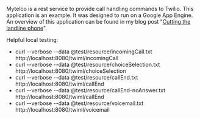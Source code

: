 Mytelco is a rest service to provide call handling commands to Twilio. This
application is an example. It was designed to run on a Google App Engine.
An overview of this application can be found in my blog post
"[Cutting the landline phone](http://www.jpeterson.com/2014/03/30/cutting-the-landline-phone/)".



Helpful local testing:

* curl --verbose --data @test/resource/incomingCall.txt http://localhost:8080/twiml/incomingCall
* curl --verbose --data @test/resource/choiceSelection.txt http://localhost:8080/twiml/choiceSelection
* curl --verbose --data @test/resource/callEnd.txt http://localhost:8080/twiml/callEnd
* curl --verbose --data @test/resource/callEnd-noAnswer.txt http://localhost:8080/twiml/callEnd
* curl --verbose --data @test/resource/voicemail.txt http://localhost:8080/twiml/voicemail